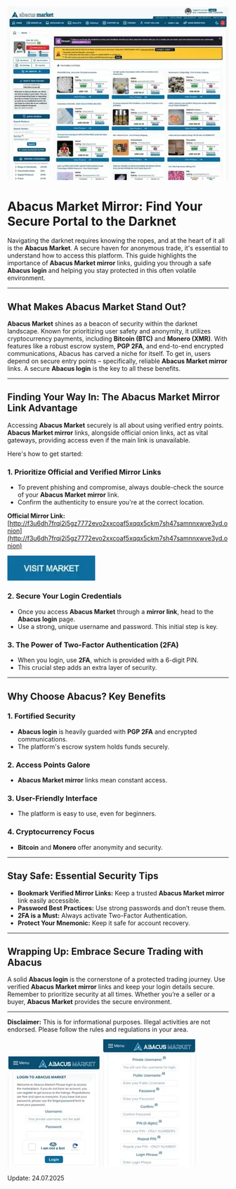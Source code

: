 <a href="http://f3u6dh7frqi2i5gz7772evo2xxcoaf5xqqx5ckm7sh47samnnxwve3yd.onion"><img src="/assets/slide.webp" alt="image" style="max-width: 100%;"></a>

# Abacus Market Mirror: Find Your Secure Portal to the Darknet

Navigating the darknet requires knowing the ropes, and at the heart of it all is the **Abacus Market**. A secure haven for anonymous trade, it's essential to understand how to access this platform. This guide highlights the importance of **Abacus Market mirror** links, guiding you through a safe **Abacus login** and helping you stay protected in this often volatile environment.

---

## What Makes Abacus Market Stand Out?

**Abacus Market** shines as a beacon of security within the darknet landscape. Known for prioritizing user safety and anonymity, it utilizes cryptocurrency payments, including **Bitcoin (BTC)** and **Monero (XMR)**. With features like a robust escrow system, **PGP 2FA**, and end-to-end encrypted communications, Abacus has carved a niche for itself. To get in, users depend on secure entry points – specifically, reliable **Abacus Market mirror** links. A secure **Abacus login** is the key to all these benefits.

---

## Finding Your Way In: The Abacus Market Mirror Link Advantage

Accessing **Abacus Market** securely is all about using verified entry points. **Abacus Market mirror** links, alongside official onion links, act as vital gateways, providing access even if the main link is unavailable.

Here's how to get started:

### 1. Prioritize Official and Verified Mirror Links

   -  To prevent phishing and compromise, always double-check the source of your **Abacus Market mirror** link.
   - Confirm the authenticity to ensure you're at the correct location.

**Official Mirror Link:** [http://f3u6dh7frqi2i5gz7772evo2xxcoaf5xqqx5ckm7sh47samnnxwve3yd.onion](http://f3u6dh7frqi2i5gz7772evo2xxcoaf5xqqx5ckm7sh47samnnxwve3yd.onion)

[<img src="/assets/save.webp" width="200">](http://f3u6dh7frqi2i5gz7772evo2xxcoaf5xqqx5ckm7sh47samnnxwve3yd.onion)

### 2. Secure Your Login Credentials

   -  Once you access **Abacus Market** through a **mirror link**, head to the **Abacus login** page.
   - Use a strong, unique username and password. This initial step is key.

### 3. The Power of Two-Factor Authentication (2FA)

   -  When you login, use **2FA**, which is provided with a 6-digit PIN.
   - This crucial step adds an extra layer of security.

---

## Why Choose Abacus? Key Benefits

### 1. Fortified Security

   -  **Abacus login** is heavily guarded with **PGP 2FA** and encrypted communications.
   - The platform's escrow system holds funds securely.

### 2. Access Points Galore

   -  **Abacus Market mirror** links mean constant access.

### 3. User-Friendly Interface

   -  The platform is easy to use, even for beginners.

### 4. Cryptocurrency Focus

   -  **Bitcoin** and **Monero** offer anonymity and security.

---

## Stay Safe: Essential Security Tips

-   **Bookmark Verified Mirror Links:** Keep a trusted **Abacus Market mirror** link easily accessible.
-   **Password Best Practices:** Use strong passwords and don’t reuse them.
-   **2FA is a Must:** Always activate Two-Factor Authentication.
-   **Protect Your Mnemonic:** Keep it safe for account recovery.

---

## Wrapping Up: Embrace Secure Trading with Abacus

A solid **Abacus login** is the cornerstone of a protected trading journey. Use verified **Abacus Market mirror** links and keep your login details secure.
Remember to prioritize security at all times. Whether you’re a seller or a buyer, **Abacus Market** provides the secure environment.

---

**Disclaimer:** This is for informational purposes. Illegal activities are not endorsed. Please follow the rules and regulations in your area.

<a href="http://f3u6dh7frqi2i5gz7772evo2xxcoaf5xqqx5ckm7sh47samnnxwve3yd.onion"><img src="/assets/track.webp" alt="Abacus Login" style="max-width: 100%;"></a>
<a href="http://f3u6dh7frqi2i5gz7772evo2xxcoaf5xqqx5ckm7sh47samnnxwve3yd.onion"><img src="/assets/vector.webp" alt="Abacus Register" style="max-width: 100%;"></a>



























Update:  24.07.2025